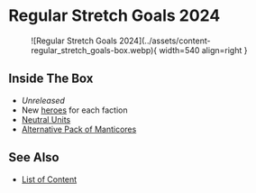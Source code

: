 # Regular Stretch Goals 2024

<figure markdown="span">
	![Regular Stretch Goals 2024](../assets/content-regular_stretch_goals-box.webp){ width=540 align=right }
</figure>


## Inside The Box

- *Unreleased*
- New [heroes](../heroes/index.md) for each faction
- [Neutral Units](../towns/neutral.md)
- [Alternative Pack of Manticores](../units/manticores.md)


## See Also

- [List of Content](index.md)
